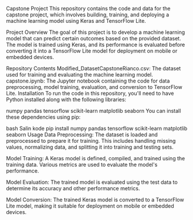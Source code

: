 Capstone Project
This repository contains the code and data for the capstone project, which involves building, training, and deploying a machine learning model using Keras and TensorFlow Lite.

Project Overview
The goal of this project is to develop a machine learning model that can predict certain outcomes based on the provided dataset. The model is trained using Keras, and its performance is evaluated before converting it into a TensorFlow Lite model for deployment on mobile or embedded devices.

Repository Contents
Modified_DatasetCapstoneRianco.csv: The dataset used for training and evaluating the machine learning model.
capstone.ipynb: The Jupyter notebook containing the code for data preprocessing, model training, evaluation, and conversion to TensorFlow Lite.
Installation
To run the code in this repository, you'll need to have Python installed along with the following libraries:

numpy
pandas
tensorflow
scikit-learn
matplotlib
seaborn
You can install these dependencies using pip:

bash
Salin kode
pip install numpy pandas tensorflow scikit-learn matplotlib seaborn
Usage
Data Preprocessing: The dataset is loaded and preprocessed to prepare it for training. This includes handling missing values, normalizing data, and splitting it into training and testing sets.

Model Training: A Keras model is defined, compiled, and trained using the training data. Various metrics are used to evaluate the model's performance.

Model Evaluation: The trained model is evaluated using the test data to determine its accuracy and other performance metrics.

Model Conversion: The trained Keras model is converted to a TensorFlow Lite model, making it suitable for deployment on mobile or embedded devices.
